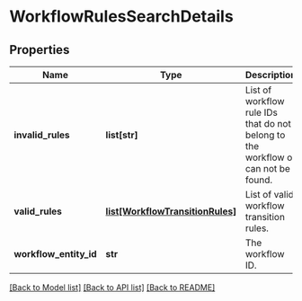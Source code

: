 # WorkflowRulesSearchDetails

## Properties
Name | Type | Description | Notes
------------ | ------------- | ------------- | -------------
**invalid_rules** | **list[str]** | List of workflow rule IDs that do not belong to the workflow or can not be found. | [optional] 
**valid_rules** | [**list[WorkflowTransitionRules]**](WorkflowTransitionRules.md) | List of valid workflow transition rules. | [optional] 
**workflow_entity_id** | **str** | The workflow ID. | [optional] 

[[Back to Model list]](../README.md#documentation-for-models) [[Back to API list]](../README.md#documentation-for-api-endpoints) [[Back to README]](../README.md)

